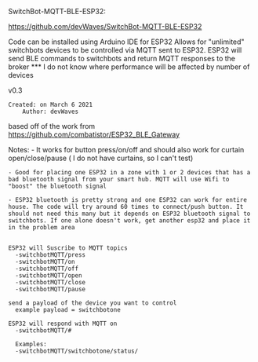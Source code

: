 SwitchBot-MQTT-BLE-ESP32:

  https://github.com/devWaves/SwitchBot-MQTT-BLE-ESP32

  Code can be installed using Arduino IDE for ESP32
  Allows for "unlimited" switchbots devices to be controlled via MQTT sent to ESP32. ESP32 will send BLE commands to switchbots and return MQTT responses to the broker
     *** I do not know where performance will be affected by number of devices

  v0.3

    Created: on March 6 2021
        Author: devWaves

  based off of the work from https://github.com/combatistor/ESP32_BLE_Gateway

  Notes:
    - It works for button press/on/off and should also work for curtain open/close/pause  ( I do not have curtains, so I can't test)

    - Good for placing one ESP32 in a zone with 1 or 2 devices that has a bad bluetooth signal from your smart hub. MQTT will use Wifi to "boost" the bluetooth signal

    - ESP32 bluetooth is pretty strong and one ESP32 can work for entire house. The code will try around 60 times to connect/push button. It should not need this many but it depends on ESP32 bluetooth signal to switchbots. If one alone doesn't work, get another esp32 and place it in the problem area


    ESP32 will Suscribe to MQTT topics
      -switchbotMQTT/press
      -switchbotMQTT/on
      -switchbotMQTT/off
      -switchbotMQTT/open
      -switchbotMQTT/close
      -switchbotMQTT/pause

    send a payload of the device you want to control
      example payload = switchbotone

    ESP32 will respond with MQTT on
      -switchbotMQTT/#

      Examples:
      -switchbotMQTT/switchbotone/status/

